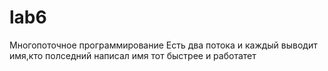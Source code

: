 # lab6
Многопоточное программирование
Есть два потока и каждый выводит имя,кто полседний написал имя тот быстрее и работатет
